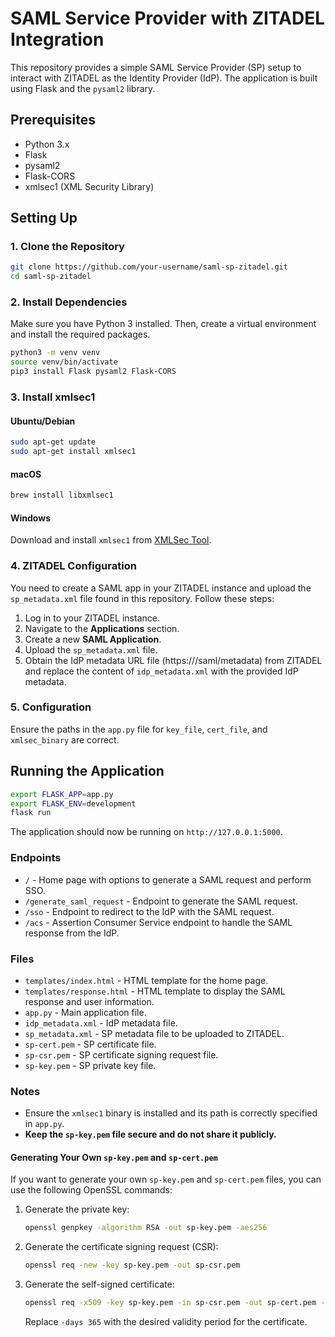# SAML Service Provider with ZITADEL Integration

This repository provides a simple SAML Service Provider (SP) setup to interact with ZITADEL as the Identity Provider (IdP). The application is built using Flask and the `pysaml2` library.

## Prerequisites

- Python 3.x
- Flask
- pysaml2
- Flask-CORS
- xmlsec1 (XML Security Library)

## Setting Up

### 1. Clone the Repository

```bash
git clone https://github.com/your-username/saml-sp-zitadel.git
cd saml-sp-zitadel
```

### 2. Install Dependencies

Make sure you have Python 3 installed. Then, create a virtual environment and install the required packages.

```bash
python3 -m venv venv
source venv/bin/activate
pip3 install Flask pysaml2 Flask-CORS
```

### 3. Install xmlsec1

#### Ubuntu/Debian

```bash
sudo apt-get update
sudo apt-get install xmlsec1
```

#### macOS

```bash
brew install libxmlsec1
```

#### Windows

Download and install `xmlsec1` from [XMLSec Tool](https://www.aleksey.com/xmlsec/download.html).

### 4. ZITADEL Configuration

You need to create a SAML app in your ZITADEL instance and upload the `sp_metadata.xml` file found in this repository. Follow these steps:

1. Log in to your ZITADEL instance.
2. Navigate to the **Applications** section.
3. Create a new **SAML Application**.
4. Upload the `sp_metadata.xml` file.
5. Obtain the IdP metadata URL file (https://<your-ZITADEL-domain>/saml/metadata) from ZITADEL and replace the content of `idp_metadata.xml` with the provided IdP metadata.

### 5. Configuration

Ensure the paths in the `app.py` file for `key_file`, `cert_file`, and `xmlsec_binary` are correct.

## Running the Application

```bash
export FLASK_APP=app.py
export FLASK_ENV=development
flask run
```

The application should now be running on `http://127.0.0.1:5000`.

### Endpoints

- `/` - Home page with options to generate a SAML request and perform SSO.
- `/generate_saml_request` - Endpoint to generate the SAML request.
- `/sso` - Endpoint to redirect to the IdP with the SAML request.
- `/acs` - Assertion Consumer Service endpoint to handle the SAML response from the IdP.

### Files

- `templates/index.html` - HTML template for the home page.
- `templates/response.html` - HTML template to display the SAML response and user information.
- `app.py` - Main application file.
- `idp_metadata.xml` - IdP metadata file.
- `sp_metadata.xml` - SP metadata file to be uploaded to ZITADEL.
- `sp-cert.pem` - SP certificate file.
- `sp-csr.pem` - SP certificate signing request file.
- `sp-key.pem` - SP private key file.

### Notes

- Ensure the `xmlsec1` binary is installed and its path is correctly specified in `app.py`.
- **Keep the `sp-key.pem` file secure and do not share it publicly.**

#### Generating Your Own `sp-key.pem` and `sp-cert.pem`

If you want to generate your own `sp-key.pem` and `sp-cert.pem` files, you can use the following OpenSSL commands:

1. Generate the private key:

    ```bash
    openssl genpkey -algorithm RSA -out sp-key.pem -aes256
    ```

2. Generate the certificate signing request (CSR):

    ```bash
    openssl req -new -key sp-key.pem -out sp-csr.pem
    ```

3. Generate the self-signed certificate:

    ```bash
    openssl req -x509 -key sp-key.pem -in sp-csr.pem -out sp-cert.pem -days 365
    ```

    Replace `-days 365` with the desired validity period for the certificate.
